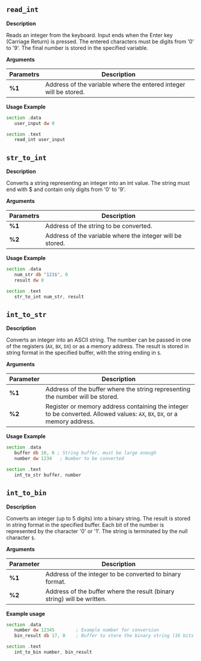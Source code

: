 


## `read_int` 

**Description** 

Reads an integer from the keyboard. Input ends when the Enter key (Carriage Return) is pressed. The entered characters must be digits from '0' to '9'. The final number is stored in the specified variable.

**Arguments**

| Parametrs | Description |
|-----------|-------------|
| **%1**    | Address of the variable where the entered integer will be stored. |

**Usage Example**

```asm
section .data
   user_input dw 0

section .text
   read_int user_input
```

## `str_to_int` 

**Description**

Converts a string representing an integer into an int value. The string must end with $ and contain only digits from '0' to '9'.

**Arguments**

| Parametrs | Description  |
|-----------|--------------|
| **%1**    | Address of the string to be converted. |
| **%2**    | Address of the variable where the integer will be stored.|

**Usage Example**

```asm
section .data
   num_str db "123$", 0
   result dw 0

section .text
   str_to_int num_str, result
```

## `int_to_str`

**Description**

Converts an integer into an ASCII string. The number can be passed in one of the registers (`AX`, `BX`, `DX`) or as a memory address. The result is stored in string format in the specified buffer, with the string ending in `$`.

**Arguments**

| Parameter | Description |
|----------|--------------|
| **%1**   | Address of the buffer where the string representing the number will be stored. |
| **%2**   | Register or memory address containing the integer to be converted. Allowed values: `AX`, `BX`, `DX`, or a memory address. |

**Usage Example**

```asm
section .data
   buffer db 10, 0 ; String buffer, must be large enough
   number dw 1234   ; Number to be converted

section .text
   int_to_str buffer, number
```

## `int_to_bin`

**Description**

Converts an integer (up to 5 digits) into a binary string. The result is stored in string format in the specified buffer. Each bit of the number is represented by the character '0' or '1'. The string is terminated by the null character `$`.

**Arguments**

| Parameter | Description |
|-----------|-------------|
| **%1**    | Address of the integer to be converted to binary format. |
| **%2**    | Address of the buffer where the result (binary string) will be written. |

**Example usage**

```asm
section .data
   number dw 12345        ; Example number for conversion
   bin_result db 17, 0    ; Buffer to store the binary string (16 bits + 1 for null character $)

section .text
   int_to_bin number, bin_result
```

